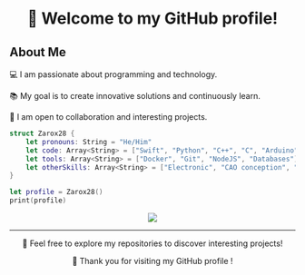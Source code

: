 <div align="center">
  <h1>👋 Welcome to my GitHub profile!</h1>
</div>

## About Me

💻 I am passionate about programming and technology.

📚 My goal is to create innovative solutions and continuously learn.

🤝 I am open to collaboration and interesting projects.

```swift
struct Zarox28 {
	let pronouns: String = "He/Him"
    let code: Array<String> = ["Swift", "Python", "C++", "C", "Arduino", "JavaScript", "HTML", "CSS", "Zig"]
    let tools: Array<String> = ["Docker", "Git", "NodeJS", "Databases"]
    let otherSkills: Array<String> = ["Electronic", "CAO conception", "3D Printing"]
}

let profile = Zarox28()
print(profile)
```

<div align="center">
  <img src="https://github-readme-stats.vercel.app/api?username=Zarox28&show_icons=true&rank_icon=github&theme=dracula&hide_border=true">
</div>

---

<p align="center">
  🚀 Feel free to explore my repositories to discover interesting projects!
</p>

<p align="center">
  🙏 Thank you for visiting my GitHub profile !
</p>

